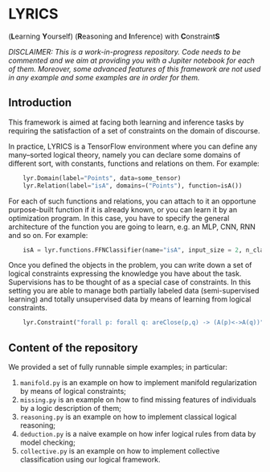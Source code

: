 # LYRICS


(**L**earning **Y**ourself) (**R**easoning and **I**nference) with **C**onstraint**S**



*DISCLAIMER: This is a work-in-progress repository. Code needs to be commented and we aim at providing you with a Jupiter notebook for each of them. Moreover, some advanced features of this framework are not used in any example and some examples are in order for them.*




## Introduction
This framework is aimed at facing both learning and inference tasks by requiring the satisfaction of a set of constraints on the domain of discourse. 

In practice, LYRICS is a TensorFlow environment where you can define any many–sorted logical theory, namely you can declare some domains of different sort, with constants, functions and relations on them.
For example:

```python
    lyr.Domain(label="Points", data=some_tensor)
    lyr.Relation(label="isA", domains=("Points"), function=isA())
```

For each of such functions and relations, you can attach to it an opportune purpose-built function if it is already known, or you can learn it by an optimization program. In this case, you have to specify the general architecture of the function you are going to learn, e.g. an MLP, CNN, RNN and so on.
For example:

```python
    isA = lyr.functions.FFNClassifier(name="isA", input_size = 2, n_classes = 1, hidden_sizes = [10,5])
```

Once you defined the objects in the problem, you can write down a set of logical constraints expressing the knowledge you have about the task. Supervisions has to be thought of as a special case of constraints. In this setting you are able to manage both partially labeled data (semi-supervised learning) and totally unsupervised data by means of learning from logical constraints.

```python
    lyr.Constraint("forall p: forall q: areClose(p,q) -> (A(p)<->A(q))")
```


## Content of the repository

We provided a set of fully runnable simple examples; in particular:
1. `manifold.py` is an example on how to implement manifold regularization by means of logical constraints;
2. `missing.py` is an example on how to find missing features of individuals by a logic description of them;
3. `reasoning.py` is an example on how to implement classical logical reasoning;
4. `deduction.py` is a naive example on how infer logical rules from data by model checking;
5. `collective.py` is an example on how to implement collective classification using our logical framework.